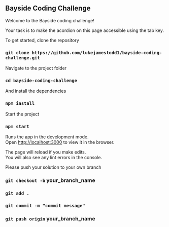 
## Bayside Coding Challenge

Welcome to the Bayside coding challenge! 

Your task is to make the acordion on this page accessible using the tab key.

To get started, clone the repository

### `git clone https://github.com/lukejamestodd1/bayside-coding-challenge.git`

Navigate to the project folder

### `cd bayside-coding-challenge`

And install the dependencies

### `npm install`

Start the project

### `npm start`

Runs the app in the development mode.<br />
Open [http://localhost:3000](http://localhost:3000) to view it in the browser.

The page will reload if you make edits.<br />
You will also see any lint errors in the console.

Please push your solution to your own branch

### `git checkout -b` your_branch_name

### `git add .`

### `git commit -m "commit message"`

### `git push origin` your_branch_name

